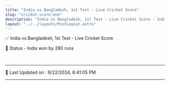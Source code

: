 ```yaml
---
title: "India vs Bangladesh, 1st Test - Live Cricket Score"
slug: "cricket-score-one"
description: "India vs Bangladesh, 1st Test - Live Cricket Score - India won by 280 runs."
layout: "../../layouts/PostLayout.astro"
--- 
```


✅ India vs Bangladesh, 1st Test - Live Cricket Score

📑 Status - India won by 280 runs

<br />

***

📝 Last Updated on : 9/22/2024, 6:41:05 PM

***

